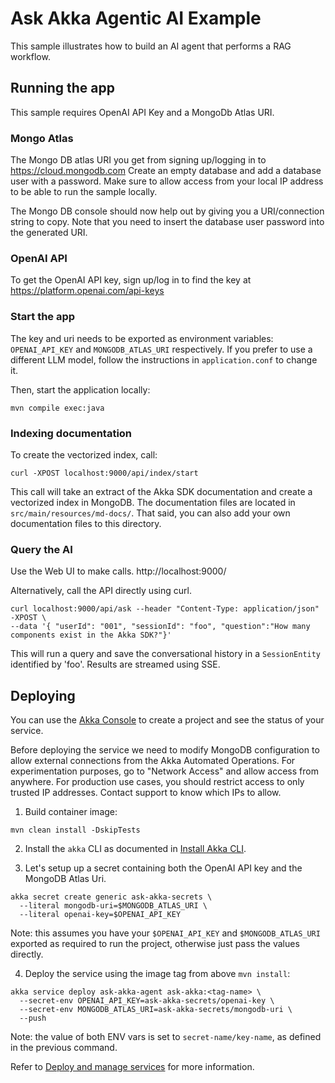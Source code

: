 # Ask Akka Agentic AI Example

This sample illustrates how to build an AI agent that performs a RAG workflow. 

## Running the app

This sample requires OpenAI API Key and a MongoDb Atlas URI. 

### Mongo Atlas
The Mongo DB atlas URI you get from signing up/logging in to https://cloud.mongodb.com
Create an empty database and add a database user with a password. Make sure to allow access from your local IP address
to be able to run the sample locally.

The Mongo DB console should now help out by giving you a URI/connection
string to copy. Note that you need to insert the database user password into the generated URI.

### OpenAI API
To get the OpenAI API key, sign up/log in to find the key at https://platform.openai.com/api-keys

### Start the app

The key and uri needs to be exported as environment variables:
`OPENAI_API_KEY` and `MONGODB_ATLAS_URI` respectively. 
If you prefer to use a different LLM model, follow the instructions in `application.conf` to change it.

Then, start the application locally:

```shell
mvn compile exec:java
```

### Indexing documentation

To create the vectorized index, call: 

```shell
curl -XPOST localhost:9000/api/index/start 
```
This call will take an extract of the Akka SDK documentation and create a vectorized index in MongoDB.
The documentation files are located in `src/main/resources/md-docs/`. That said, you can also add your own documentation files to this directory.

### Query the AI

Use the Web UI to make calls.
http://localhost:9000/

Alternatively, call the API directly using curl.

```shell
curl localhost:9000/api/ask --header "Content-Type: application/json" -XPOST \
--data '{ "userId": "001", "sessionId": "foo", "question":"How many components exist in the Akka SDK?"}'
```

This will run a query and save the conversational history in a `SessionEntity` identified by 'foo'.
Results are streamed using SSE.


## Deploying

You can use the [Akka Console](https://console.akka.io) to create a project and see the status of your service.

Before deploying the service we need to modify MongoDB configuration to allow external connections from
the Akka Automated Operations. For experimentation purposes, go to "Network Access" and allow access from anywhere.
For production use cases, you should restrict access to only trusted IP addresses.
Contact support to know which IPs to allow.

1. Build container image:

```shell
mvn clean install -DskipTests
```

2. Install the `akka` CLI as documented in [Install Akka CLI](https://doc.akka.io/reference/cli/index.html).

3. Let's setup up a secret containing both the OpenAI API key and the MongoDB Atlas Uri.

```shell
akka secret create generic ask-akka-secrets \
  --literal mongodb-uri=$MONGODB_ATLAS_URI \
  --literal openai-key=$OPENAI_API_KEY
```

Note: this assumes you have your `$OPENAI_API_KEY` and `$MONGODB_ATLAS_URI` exported as required to run the project, otherwise just pass the values directly.

4. Deploy the service using the image tag from above `mvn install`:

```shell
akka service deploy ask-akka-agent ask-akka:<tag-name> \
  --secret-env OPENAI_API_KEY=ask-akka-secrets/openai-key \
  --secret-env MONGODB_ATLAS_URI=ask-akka-secrets/mongodb-uri \
  --push
```

Note: the value of both ENV vars is set to `secret-name/key-name`, as defined in the previous command.


Refer to [Deploy and manage services](https://doc.akka.io/operations/services/deploy-service.html)
for more information.
